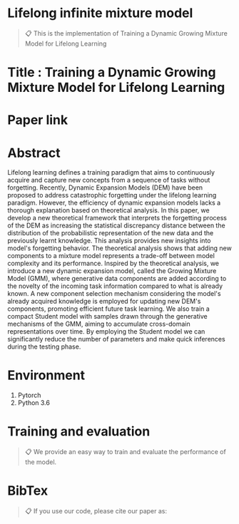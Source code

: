 # Lifelong infinite mixture model

>📋 This is the implementation of Training a Dynamic Growing Mixture Model for Lifelong Learning

# Title : Training a Dynamic Growing Mixture Model for Lifelong Learning

# Paper link  


# Abstract

Lifelong learning defines a training paradigm that aims to continuously acquire and capture new concepts from a sequence of tasks without forgetting. Recently, Dynamic Expansion Models (DEM) have been proposed to address catastrophic forgetting under the lifelong learning paradigm. However, the efficiency of dynamic expansion models lacks a thorough explanation based on theoretical analysis. In this paper, we develop a new theoretical framework that interprets the forgetting process of the DEM as increasing the statistical discrepancy distance between the distribution of the probabilistic representation of the new data and the previously learnt knowledge. This analysis provides new insights into model's forgetting behavior. The theoretical analysis shows that adding new components to a mixture model represents a trade-off between model complexity and its performance. Inspired by the theoretical analysis, we introduce a new dynamic expansion model, called the Growing Mixture Model (GMM), where generative data components are added according to the novelty of the incoming task information compared to what is already known. A new component selection mechanism considering the model's already acquired knowledge is employed for updating new DEM's components, promoting efficient future task learning. We also train a compact Student model with samples drawn through the generative mechanisms of the GMM, aiming to accumulate cross-domain representations over time. By employing the Student model we can significantly reduce the number of parameters and make quick inferences during the testing phase.

# Environment

1. Pytorch
2. Python 3.6

# Training and evaluation
>📋 We provide an easy way to train and evaluate the performance of the model.

# BibTex
>📋 If you use our code, please cite our paper as:



